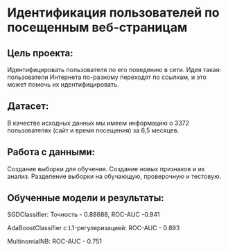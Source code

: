 # Идентификация пользователей по посещенным веб-страницам

## Цель проекта: 
Идентифицировать пользователя по его поведению в сети. Идея такая: пользователи Интернета по-разному переходят по ссылкам, и это может помочь их идентифицировать.

## Датасет:
В качестве исходных данных мы имеем информацию о 3372 пользователях (сайт и время посещения) за 6,5 месяцев.

## Работа с данными:
Создание выборки для обучения.
Создание новых признаков и их анализ.
Разделение выборки на обучающую, проверочную и тестовую.

## Обученные модели и результаты:
SGDClassifier: Точность - 0.88688, ROC-AUC -0.941

AdaBoostClassifier c L1-регуляризацией: ROC-AUC - 0.893

MultinomialNB: ROC-AUC - 0.751



